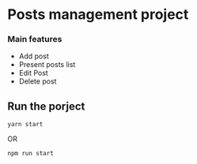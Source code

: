 # Posts management project

### Main features

- Add post
- Present posts list
- Edit Post
- Delete post

## Run the porject

```
yarn start
```

OR

```
npm run start
```